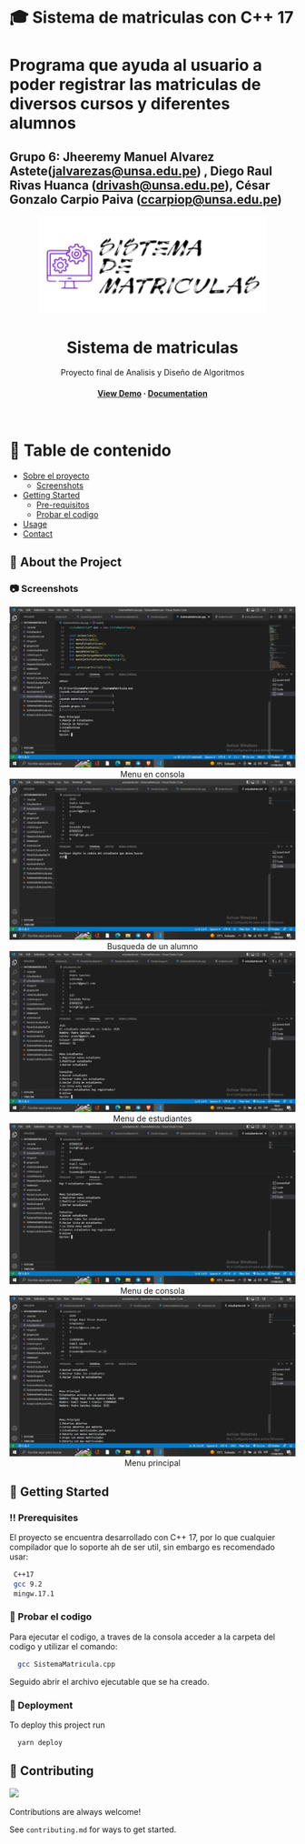 # :mortar_board: Sistema de matriculas con C++ 17
# Programa que ayuda al usuario a poder registrar las matriculas de diversos cursos y diferentes alumnos

## Grupo 6: Jheeremy Manuel Alvarez Astete(jalvarezas@unsa.edu.pe) , Diego Raul Rivas Huanca (drivash@unsa.edu.pe), César Gonzalo Carpio Paiva (ccarpiop@unsa.edu.pe)

<div align="center">

  <img src="https://github.com/JhenMa/SISTEMA-DE-MATRICULAS/blob/main/Sistema_Matricula.png" alt="logo" width="400" height="auto" />
  <h1>Sistema de matriculas</h1>
  
  <p>
    Proyecto final de Analisis y Diseño de Algoritmos 
  </p>
  
  
<!-- Badges -->
   
<h4>
    <a href="https://github.com/Louis3797/awesome-readme-template/">View Demo</a>
  <span> · </span>
    <a href="https://github.com/Louis3797/awesome-readme-template">Documentation</a>
  <span>  </span>
  </h4>
</div>

<br />

<!-- Table of Contents -->
# :notebook_with_decorative_cover: Table de contenido

- [Sobre el proyecto](#star2-about-the-project)
  * [Screenshots](#camera-screenshots)
- [Getting Started](#toolbox-getting-started)
  * [Pre-requisitos](#bangbang-prerequisites)
  * [Probar el codigo](#test_tube-running-tests)
- [Usage](#eyes-usage)
- [Contact](#handshake-contact)

<!-- About the Project -->
## :star2: About the Project

<!-- Screenshots -->
### :camera: Screenshots

<div align="center"> 
  <img src="img/1.jpeg" />
  Menu en consola
  <img src="img/2.jpeg" />
  Busqueda de un alumno
  <img src="img/3.jpeg" />
  Menu de estudiantes
  <img src="img/4.jpeg" />
  Menu de consola
  <img src="img/5.jpeg" />
  Menu principal
  
</div>


<!-- Comenzemos -->
## 	:toolbox: Getting Started

<!-- Pre-requisitos -->
### :bangbang: Prerequisites

El proyecto se encuentra desarrollado con C++ 17, por lo que cualquier compilador que lo soporte ah de ser util, sin embargo
es recomendado usar:

```bash
 C++17
 gcc 9.2
 mingw.17.1
```
  
<!-- Probar el codigo -->
### :test_tube: Probar el codigo

Para ejecutar el codigo, a traves de la consola acceder a la carpeta del codigo y utilizar el comando:

```bash
  gcc SistemaMatricula.cpp
```
Seguido abrir el archivo ejecutable que se ha creado.


<!-- Deployment -->
### :triangular_flag_on_post: Deployment

To deploy this project run

```bash
  yarn deploy
```

<!-- Contributing -->
## :wave: Contributing

<a href="https://github.com/Louis3797/awesome-readme-template/graphs/contributors">
  <img src="https://contrib.rocks/image?repo=Louis3797/awesome-readme-template" />
</a>


Contributions are always welcome!

See `contributing.md` for ways to get started.

